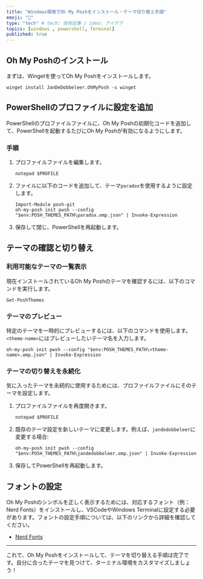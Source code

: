 ```yaml
---
title: "Windows環境でOh My Poshをインストール・テーマ切り替え手順"
emoji: "🥪"
type: "tech" # tech: 技術記事 / idea: アイデア
topics: [windows , powershell, Terminal]
published: true
---
```


## Oh My Poshのインストール

まずは、Wingetを使ってOh My Poshをインストールします。

```
winget install JanDeDobbeleer.OhMyPosh -s winget
```

## PowerShellのプロファイルに設定を追加

PowerShellのプロファイルファイルに、Oh My Poshの初期化コードを追加して、PowerShellを起動するたびにOh My Poshが有効になるようにします。

### 手順

1. プロファイルファイルを編集します。

   ```
   notepad $PROFILE
   ```

2. ファイルに以下のコードを追加して、テーマ`paradox`を使用するように設定します。

   ```
   Import-Module posh-git
   oh-my-posh init pwsh --config "$env:POSH_THEMES_PATH\paradox.omp.json" | Invoke-Expression
   ```

3. 保存して閉じ、PowerShellを再起動します。

## テーマの確認と切り替え

### 利用可能なテーマの一覧表示

現在インストールされているOh My Poshのテーマを確認するには、以下のコマンドを実行します。

```
Get-PoshThemes
```

### テーマのプレビュー

特定のテーマを一時的にプレビューするには、以下のコマンドを使用します。`<theme-name>`にはプレビューしたいテーマ名を入力します。

```
oh-my-posh init pwsh --config "$env:POSH_THEMES_PATH\<theme-name>.omp.json" | Invoke-Expression
```

### テーマの切り替えを永続化

気に入ったテーマを永続的に使用するためには、プロファイルファイルにそのテーマを設定します。

1. プロファイルファイルを再度開きます。

   ```
   notepad $PROFILE
   ```

2. 既存のテーマ設定を新しいテーマに変更します。例えば、`jandedobbeleer`に変更する場合:

   ```
   oh-my-posh init pwsh --config "$env:POSH_THEMES_PATH\jandedobbeleer.omp.json" | Invoke-Expression
   ```

3. 保存してPowerShellを再起動します。

## フォントの設定

Oh My Poshのシンボルを正しく表示するためには、対応するフォント（例：Nerd Fonts）をインストールし、VSCodeやWindows Terminalに設定する必要があります。フォントの設定手順については、以下のリンクから詳細を確認してください。

- [Nerd Fonts](https://www.nerdfonts.com/)

---

これで、Oh My Poshをインストールして、テーマを切り替える手順は完了です。自分に合ったテーマを見つけて、ターミナル環境をカスタマイズしましょう！
